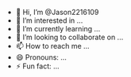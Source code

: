 - 👋 Hi, I’m @Jason2216109
- 👀 I’m interested in ...
- 🌱 I’m currently learning ...
- 💞️ I’m looking to collaborate on ...
- 📫 How to reach me ...
- 😄 Pronouns: ...
- ⚡ Fun fact: ...

<!---
Jason2216109/Jason2216109 is a ✨ special ✨ repository because its `README.md` (this file) appears on your GitHub profile.
You can click the Preview link to take a look at your changes. 
gamebot, crashbot my number 14785009600
627163918537jason
uwiwzhdbhsuwudm
